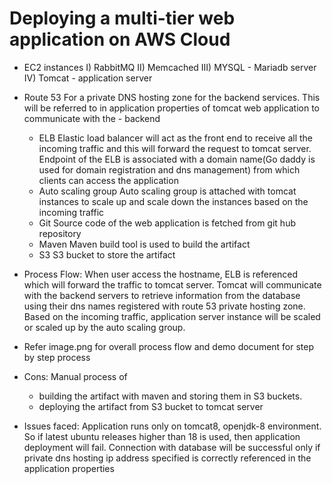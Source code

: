 # Deploying a multi-tier web application on AWS Cloud
- EC2 instances
     I) RabbitMQ
     II) Memcached
     III) MYSQL - Mariadb server
     IV) Tomcat - application server
- Route 53 
    For a private DNS hosting zone for the backend services. This will be referred to in application properties of tomcat web    application to communicate with the - backend
  - ELB 
    Elastic load balancer will act as the front end to receive all the incoming traffic and this will forward the request to tomcat   server. Endpoint of the ELB is associated with a domain name(Go daddy is used for domain registration and dns management) from which clients can access the application
  - Auto scaling group
    Auto scaling group is attached with tomcat instances to scale up and scale down the instances based on the incoming traffic
  - Git
    Source code of the web application is fetched from git hub repository
  - Maven
    Maven build tool is used to build the artifact
  - S3
    S3 bucket to store the artifact

- Process Flow:
When user access the hostname, ELB is referenced which will forward the traffic to tomcat server. Tomcat will communicate with the backend servers to retrieve information from the database using their dns names registered with route 53 private hosting zone. Based on the incoming traffic, application server instance will be scaled or scaled up by the auto scaling group.

- Refer image.png for overall process flow and
  demo document for step by step process

- Cons:
Manual process of 
  - building the artifact with maven and storing them in S3 buckets. 
  - deploying the artifact from S3 bucket to tomcat server

- Issues faced:
Application runs only on tomcat8, openjdk-8 environment. So if latest ubuntu releases higher than 18 is used, then application deployment will fail.
Connection with database will be successful only if private dns hosting ip address specified is correctly referenced in the application properties
